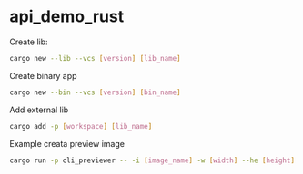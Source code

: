 # api_demo_rust

Create lib:

```bash
cargo new --lib --vcs [version] [lib_name]
```

Create binary app

```bash
cargo new --bin --vcs [version] [bin_name]
```

Add external lib

```bash
cargo add -p [workspace] [lib_name]
```

Example creata preview image

```bash
cargo run -p cli_previewer -- -i [image_name] -w [width] --he [height] -f [filter]
```